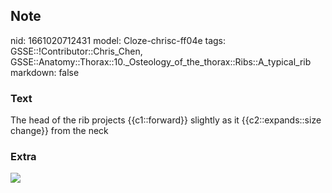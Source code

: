 ## Note
nid: 1661020712431
model: Cloze-chrisc-ff04e
tags: GSSE::!Contributor::Chris_Chen, GSSE::Anatomy::Thorax::10._Osteology_of_the_thorax::Ribs::A_typical_rib
markdown: false

### Text
<div class='toggle'>
  The head of the rib projects {{c1::forward}} slightly as it
  {{c2::expands::size change}} from the neck
</div>

### Extra
<img src="paste-5d3bb176b25801d36004d1e188f2133d7d0279fb.png">
